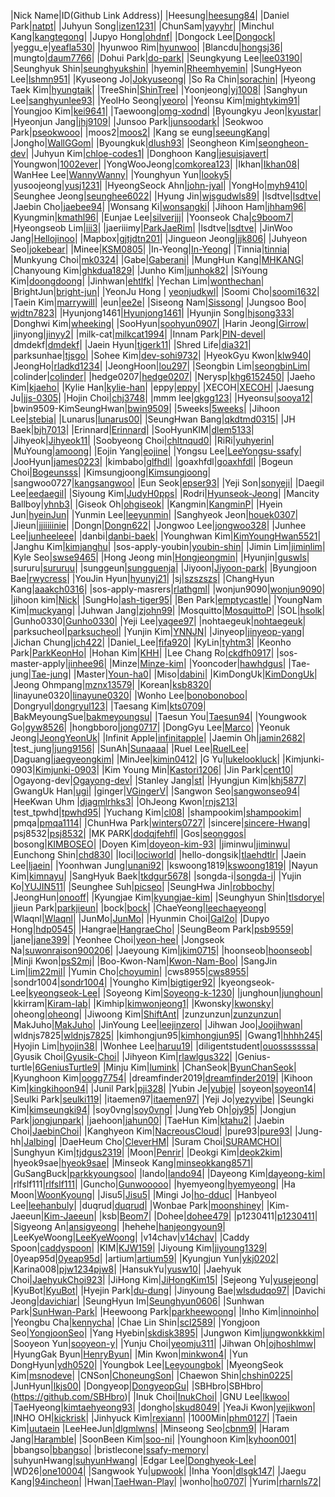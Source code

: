 |Nick Name|ID(Github Link Address)|
|Heesung|[heesung84](https://github.com/heesung84)|
|Daniel Park|[natpt](https://github.com/natpt)|
|Juhyun Song|[izen1231](https://github.com/izen1231)|
|ChunSam|[yayyhr](https://github.com/yayyhr)|
|Minchul Kang|[kangtegong](https://github.com/kangtegong)|
|Jupyo Hong|[ohdnf](https://github.com/ohdnf)|
|Dongock Lee|[Dongock](https://github.com/Dongock)|
|yeggu_e|[yeafla530](https://github.com/yeafla530)|
|hyunwoo Rim|[hyunwoo](https://github.com/lhw0215)|
|Blancdu|[hongsj36](https://github.com/hongsj36)|
|mungto|[daum7766](https://github.com/daum7766)|
|Dohui Park|[do-park](https://github.com/do-park)|
|Seungkyung Lee|[lee03190](https://github.com/lee03190)|
|Seunghyuk Shin|[seunghyukshin](https://github.com/seunghyukshin)|
|hyemin|[Rheemhyemin](https://github.com/Rheemhyemin)|
|SungHyeon Lee|[lshmn951](https://github.com/lshmn951)|
|Kyuseong Jo|[Jokyuseong](https://github.com/Jokyuseong)|
|So Ra Chin|[sorachin](https://github.com/sorachin)|
|Hyeong Taek Kim|[hyungtaik](https://github.com/hyungtaik)|
|TreeShin|[ShinTree](https://github.com/ShinTree)|
|Yoonjeong|[yj1008](https://github.com/yj1008)| 
|Sanghyun Lee|[sanghyunlee93](https://github.com/sanghyunlee93)|
|YeolHo Seong|[yeoro](https://github.com/yeoro)|
|Yeonsu Kim|[mightykim91](https://github.com/mightykim91)|
|Youngjoo Kim|[kei9641](https://github.com/kei9641)| 
|Taewoong|[omg-xodnd](https://github.com/omg-xodnd)|
|Byoungkyu Jeon|[kyustar](https://github.com/kyustar)|
|Hyeonjun Jang|[jhj9109](https://github.com/jhj9109)|
|Junsoo Park|[junsoodark](https://github.com/junsoodark)|
|Seokwoo Park|[pseokwooo](https://github.com/pseokwooo)|
|moos2|[moos2](https://github.com/moos2)|
|Kang se eung|[seeungKang](https://github.com/seeungKang)|
|Jongho|[WallGGom](https://github.com/WallGGom)|
|Byoungkuk|[dlush93](https://github.com/dlush93)|
|Seongheon Kim|[seongheon-dev](https://github.com/seongheon-dev)|
|Juhyun Kim|[chloe-codes1](https://github.com/chloe-codes1)|
|Donghoon Kang|[jesuisjavert](https://github.com/jesuisjavert)|
|Youngwon|[1002ever](https://github.com/1002ever)|
|YongWooJeong|[comkorea123](https://github.com/comkorea123)|
|Ikhan|[Ikhan08](https://github.com/Ikhan08)|
|WanHee Lee|[WannyWanny](https://github.com/WannyWanny)|
|Younghyun Yun|[looky5](https://github.com/looky5)|
|yusoojeong|[yusj1231](https://github.com/yusoojeong)|
|HyeongSeock Ahn|[john-jyal](https://github.com/john-jyal)|
|YongHo|[myh9410](https://github.com/myh9410)|
|Seunghee Jeong|[seunghee6022](https://github.com/seunghee6022)|
|Hyung Jin|[wjsgudwls89](https://github.com/wjsgudwls89)|
|lsdtve|[lsdtve](https://github.com/lsdtve/sos-masters)|
|Jaebin Cho|[jaebee94](https://github.com/jaebee94)|
|Wonsang Ki|[wonsangki](https://github.com/wonsangki/)|
|Jihoon Ham|[jhham96](https://github.com/jhham96)|
|Kyungmin|[kmathl96](https://github.com/kmathl96)|
|Eunjae Lee|[silverjjj](https://github.com/silverjjj)|
|Yoonseok Cha|[c9boom7](https://github.com/c9boom7)|
|Hyeongseob Lim|[iii3](https://github.com/hyeongseoblim)|
|jaeriiimy|[ParkJaeRim](https://github.com/ParkJaeRim)|
|lsdtve|[lsdtve](https://github.com/lsdtve/sos-masters)|
|JinWoo Jang|[Hellojinoo](https://github.com/Hellojinoo)|
|Mapbox|[gjtjdtn201](https://github.com/gjtjdtn201)|
|Jingueon Jeong|[jjk806](https://github.com/jjk806)|
|Juhyeon Seo|[jokebear](https://github.com/jokebear)|
|Minee|[KSM0805](https://github.com/KSM0805)|
|In-Yeong|[In-Yeong](https://github.com/In-Yeong)|
|Tinnia|[tinnia](https://github.com/tinnia)|
|Munkyung Choi|[mk0324](https://github.com/mk0324)|
|Gabe|[Gaberani](https://github.com/gaberani)|
|MungHun Kang|[MHKANG](https://github.com/MHKANG)|
|Chanyoung Kim|[ghkdua1829](https://github.com/ghkdua1829)|
|Junho Kim|[junhok82](https://github.com/junhok82)|
|SiYoung Kim|[doongdoong](https://github.com/doongdoong)|
|Jinhwan|[ehtlfk](https://github.com/ehtlfk)|
|Yechan Lim|[wonthechan](https://github.com/wonthechan)|
|BrightJun|[bright-jun](https://github.com/bright-jun)|
|YeonJu Hong | [yeonjudkwl](https://github.com/yeonjudkwl)|
|Soomi Cho|[soomi1632](https://github.com/soomi1632)|
|Taein Kim|[marrywill](https://github.com/marrywill)|
|eun|[ee2e](https://github.com/ee2e)|
|Siseong Nam|[Sissong](https://github.com/Sissong)|
|Jungsoo Boo| [wjdtn7823](https://github.com/wjdtn7823)|
|Hyunjong1461|[Hyunjong1461](https://github.com/Hyunjong1461)|
|Hyunjin Song|[hjsong333](https://github.com/hjsong333)|
|Donghwi Kim|[wheeking](https://github.com/wheeking)|
|SooHyun|[soohyun0907](https://github.com/soohyun0907)|
|Harin Jeong|[Girrow](https://github.com/Girrow)|
|jinyong|[jinyy2](https://github.com/jinyy2)|
|milk-cat|[milkcat1994](https://github.com/milkcat1994)|
|Innam Park|[PIN-devel](https://github.com/PIN-devel)|
|dmdekf|[dmdekf](https://github.com/dmdekf)|
|Jaein Hyun|[tigerk11](https://github.com/tigerk11)|
|Shred Life|[dia321](https://github.com/dia321)|
|parksunhae|[tjsgo](https://github.com/tjsgo)|
|Sohee Kim|[dev-sohi9732](https://github.com/dev-sohi9732)|
|HyeokGyu Kwon|[klw940](https://github.com/klw940)|
|JeongHo|[rladkd1234](https://github.com/rladkd1234)|
|JeongHoon|[lou297](https://github.com/lou297)|
|Seongbin Lim|[seongbinLim](https://github.com/seongbinLim)|
|colinder|[colinder](https://github.com/colinder)|
|hedge0207|[hedge0207](https://github.com/hedge0207)|
|Nerysp|[khg6152450](https://github.com/khg6152450)|
|Jaeho Kim|[kjaeho](https://github.com/kjaeho)|
|Kylie Han|[kylie-han](https://github.com/kylie-han)|
|eppy|[eppy](https://github.com/eppy7819)|
|XECOH|[XECOH](https://github.com/XECOH)|
|Jaesung Ju|[jjs-0305](https://github.com/JJS-0305)|
|Hojin Choi|[chj3748](https://github.com/chj3748)|
|mmm lee|[gkgg123](https://github.com/gkgg123)| 
|Hyeonsu|[sooya12](https://github.com/sooya12)|
|bwin9509-KimSeungHwan|[bwin9509](https://github.com/bwin9509)|
|5weeks|[5weeks](https://github.com/5weeks)|
|Jihoon Lee|[stebia](https://github.com/stebia)|
|Lunarus|[lunarus00](https://github.com/lunarus00)|
|SeungHwan Bang|[qkdtmd0315](https://github.com/qkdtmd0315)|
|JH Baek|[bjh7013](https://github.com/bjh7013)|
|Erinnard|[Erinnard](https://github.com/Erinnard)|
|SooHyunKIM|[dlem5133](https://github.com/dlem5133)|
|Jihyeok|[Jihyeok11](https://github.com/Jihyeok11)|
|Soobyeong Choi|[chltnqud0](https://github.com/chltnqud0)|
|RiRi|[yuhyerin](https://github.com/yuhyerin)|
|MuYoung|[amoong](https://github.com/amoong)|
|Eojin Yang|[eojine](https://github.com/eojine)|
|Yongsu Lee|[LeeYongsu-ssafy](https://github.com/LeeYongsu-ssafy)|
|JooHyun|[james0223](https://github.com/james0223)|
|kimbabo|[glfhdl](https://github.com/glfhdl)|
|goaxhfdl|[goaxhfdl](https://github.com/goaxhfdl)|
|Bogeun Choi|[Bogeunsss](https://github.com/Bogeunsss)|
|Kimsungjoong|[Kimsungjoong](https://github.com/Kimsungjoong)|
|sangwoo0727|[kangsangwoo](https://github.com/sangwoo0727)|
|Eun Seok|[epser93](https://github.com/epser93)|
|Yeji Son|[sonyeji](https://github.com/sonyeji)|
|Daegil Lee|[eedaegil](https://github.com/eedaegil)|
|Siyoung Kim|[JudyH0pps](https://github.com/JudyH0pps)|
|Rodri|[Hyunseok-Jeong](https://github.com/Hyunseok-Jeong)|
|Mancity Ballboy|[yhnb3](https://github.com/yhnb3)|
|Giseok Oh|[ohgiseok](https://github.com/ohgiseok)|
|Kangmin|[KangminP](https://github.com/kangminP)|
|Hyein Jun|[hyeinJun](https://github.com/Devhyein)|
|Yunmin Lee|[leeyunmin](https://github.com/leeyunmin)|
|Sanghyeok Jeon|[houek0307](https://github.com/houek0307)|
|Jieun|[jjiiiiinie](https://github.com/jjiiiiinie)|
|Dongn|[Dongn622](https://github.com/Dongn622)|
|Jongwoo Lee|[jongwoo328](https://github.com/jongwoo328)|
|Junhee Lee|[junheeleee](https://github.com/junheeleee)|
|danbi|[danbi-baek](https://github.com/danbi-baek)|
|Younghwan Kim|[KimYoungHwan5521](https://github.com/KimYoungHwan5521)|
|Janghu Kim|[kimjanghu](https://github.com/kimjanghu)|
|sos-apply-youbin|[youbin-shin](https://github.com/youbin-shin)|
|Jimin Lim|[jiminlim](https://github.com/jiminlim)|
|Kyle Seo|[swse9465](https://github.com/swse9465)|
|Hong Jeong min|[Hongjeongmin](https://github.com/Hongjeongmin)|
|Hyunjin|[guswls](https://github.com/guswls)|
|sururu|[sururuu](https://github.com/sururuu)|
|sunggeun|[sungguenja](https://github.com/sungguenja)|
|Jiyoon|[Jiyoon-park](https://github.com/Jiyoon-park)|
|Byungjoon Bae|[rwycress](https://github.com/rwycress)|
|YouJin Hyun|[hyunyj21](https://github.com/hyunyj21)|
|sj|[szszszs](https://github.com/szszszs)|
|ChangHyun Kang|[aaakch0316](https://github.com/aaakch0316)|
|sos-apply-masrers|[rlathgml](https://github.com/rlathgml)|
|wonjun9090|[wonjun9090](https://github.com/wonjun9090)|
|jihoon kim|[Nick](https://github.com/skswlgns)|
|SungHo|[ash-tiger95](https://github.com/ash-tiger95)|
|Ben Park|[emptycastle](https://github.com/emptycastle)|
|YoungNam Kim|[muckyang](https://github.com/muckyang)|
|Juhwan Jang|[zjohn99](https://github.com/zjohn99)|
|Mosquitto|[MosquittoP](https://github.com/MosquittoP)|
|SOL|[hsolk](https://github.com/hsolk)|
|Gunho0330|[Gunho0330](https://https://github.com/Gunho0330)|
|Yeji Lee|[yagee97](https://github.com/yagee97)|
|nohtaegeuk|[nohtaegeuk](https://github.com/nohtaegeuk)|
|parksucheol|[parksucheol](https://github.com/parksucheol)|
|Yunjin Kim|[YNNJN](https://github.com/YNNJN)|
|Jinyeop|[jinyeop-yang](https://github.com/jinyeop-yang)|
|Jichan Chung|[jch422](https://github.com/jch422)|
|Daniel_Lee|[fifa920](https://github.com/fifa920)|
|KyLin|[tyhtm3](https://github.com/tyhtm3)|
|Keonho Park|[ParkKeonHo](https://github.com/ParkKeonHo)|
|Hohan Kim|[KHH](https://github.com/kimhohan)|
|Lee Chang Ro|[ckdfh0917](https://github.com/ckdfh0917)|
|sos-master-apply|[jinhee96](https://github.com/jinhee96)|
|Minze|[Minze-kim](https://github.com/Minze-kim)|
|Yooncoder|[hawhdgus](https://github.com/Yooncoder)|
|Tae-jung|[Tae-jung](https://github.com/Tae-jung)|
|Master|[Youn-ha0](https://github.com/Youn-ha0)|
|Miso|[dabini](https://github.com/dabini)|
|KimDongUk|[KimDongUk](https://github.com/KRystalTearHunterKimKR)|
|Jeong Ohmpang|[mznx13579](https://github.com/mznx13579)|
|Korean|[ksb8320](https://github.com/ksb8320)|
|linayune0320|[linayune0320](https://github.com/linayune0320)|
|Wonho Lee|[bonobonoboo](https://github.com/bonobonoboo)|
|Dongryul|[dongryul123](https://github.com/dongryul123)|
|Taesang Kim|[kts0709](https://github.com/kts0709)|
|BakMeyoungSue|[bakmeyoungsu](https://github.com/bakmeyoungsu/)|
|Taesun You|[Taesun94](https://github.com/Taesun94)|
|Youngwook Go|[gyw8526](https://github.com/gyw8526)|
|hongbboro|[jong0717](https://github.com/jong0717)|
|DongGyu Lee|[Marco](https://github.com/DonggyuLee92)|
|Yeonuk Jeong|[JeongYeonUk](https://github.com/JeongYeonUk)|
|Infinit Apple|[infinitapple](https://github.com/infinitapple)|
|Jaemin Oh|[jamin2682](https://github.com/jaemin2682)|
|test_jung|[jung9156](https://github.com/jung9156)|
|SunAh|[Sunaaaa](https://github.com/Sunaaaa)|
|Ruel Lee|[RuelLee](https://github.com/RuelLee)|
|Daguang|[jaegyeongkim](https://github.com/jaegyeongkim)|
|MinJee|[kimin0412](https://github.com/kimin0412)|
|G Yu|[lukelookluck](https://github.com/lukelookluck)|
|Kimjunki-0903|[Kimjunki-0903](https://github.com/Kimjunki-0903)|
|Kim Young Min|[Kastori1206](https://github.com/Kastori1206)|
|Jin Park|[cent10](https://github.com/cent10)|
|Ogayong-dev|[Ogayong-dev](https://github.com/Ogayong-dev)|
|Stanley Jang|[st](https://github.com/Hanbyeol-Jang)|
|Hyungjun Kim|[khj5877](https://github.com/khj5877)|
|GwangUk Han|[ugi](https://github.com/HanGwangUk)|
|ginger|[VGingerV](https://github.com/VGingerV)|
|Sangwon Seo|[sangwonseo94](https://github.com/sangwonseo94)|
|HeeKwan Uhm |[djagmlrhks3](https://github.com/djagmlrhks3)|
|OhJeong Kwon|[rnjs213](https://github.com/linkcoder-py)|
|test_tpwhd|[tpwhd95](https://github.com/tpwhd95)|
|Yuchang Kim|[cl08](https://github.com/cl08)|
|shampookim|[shampookim](https://github.com/shampookim)|
|pmqa|[pmqa1114](https://github.com/pmqa1114)|
|ChunHwa Park|[winters0727](https://github.com/winters0727)|
|sincere|[sincere-Hwang](https://github.com/sincere-Hwang)|
|psj8532|[psj8532](https://github.com/psj8532)|
|MK PARK|[dodqjfehfl](https://github.com/dodqjfehfl)|
|Gos|[seonggos](https://github.com/seonggos)|
|bosong|[KIMBOSEO](https://github.com/KIMBOSEO)|
|Doyen Kim|[doyeon-kim-93](https://github.com/doyeon-kim-93)|
|jiminwu|[jiminwu](https://github.com/jiminwu)|
|Eunchong Shin|[chd830](https://github.com/chd830)|
|loci|[lociworld](https://github.com/lociworld)|
|hello-dongsik|[tlaehdtlr](https://github.com/tlaehdtlr)|
|Jaein Lee|[ljaein](https://github.com/ljaein)|
|Yoonhwan Jung|[unani92](https://github.com/unani92)|
|kswoong1819|[kswoong1819](https://github.com/kswoong1819)|
|Nayun Kim|[kimnayu](https://github.com/kimnayu)|
|SangHyuk Baek|[tkdgur5678](https://github.com/tkdgur5678)|
|songda-i|[songda-i](https://github.com/songda-i)|
|Yujin Ko|[YUJIN511](https://github.com/YUJIN511)|
|Seunghee Suh|[picseo](https://github.com/picseo)|
|SeungHwa Jin|[robbochy](https://github.com/robbochy)|
|JeongHun|[onooff](https://github.com/onooff)|
|Kyungjae Kim|[kyungjae-kim](https://github.com/kyungjae-kim)|
|Seunghyun Shin|[tlsdorye](https://github.com/tlsdorye)|
|jieun Park|[parkjieun](https://github.com/parkjieun)|
|bock|[bock](https://github.com/bbockmin)|
|ChaeYeong|[leechaeyeong](https://github.com/leechaeyeong)|
|Wlaqnl|[Wlaqnl](https://github.com/Wlaqnl)|
|JunMo|[JunMo](https://github.com/GuJunMo)|
|Hyunmin Choi|[Gal2o](https://github.com/Gal2o)|
|Dupyo Hong|[hdp0545](https://github.com/hdp0545)|
|Hangrae|[HangraeCho](https://github.com/HangraeCho)|
|SeungBeom Park|[psb9559](https://github.com/psb9559)|
|jane|[jane399](https://github.com/jane399)|
|Yeonhee Choi|[yeon-hee](https://github.com/yeon-hee)|
|Jongseok Na|[suwonraison900206](https://github.com/suwonraison900206)| 
|Jaeyoung Kim|[jkim0715](https://github.com/jkim0715)|
|hoonseob|[hoonseob](https://github.com/hoonseob)|
|Minji Kwon|[psS2mj](https://github.com/psS2mj)|
|Boo-Kwon-Nam|[Kwon-Nam-Boo](https://github.com/Kwon-Nam-Boo)|
|SangJin Lim|[lim22mil](https://github.com/lim22mil)|
|Yumin Cho|[choyumin](https://github.com/choyumin)|
|cws8955|[cws8955](https://github.com/cws8955)|
|sondr1004|[sondr1004](https://github.com/sondr1004)|
|Youngho Kim|[bigtiger92](https://github.com/2011136022)|
|kyeongseok-Lee|[kyeongseok-Lee](https://github.com/kyeongseok-Lee)|
|Soyeong Kim|[Soyeong-k-1230](https://github.com/Soyeong-k-1230)|
|junghoun|[junghoun](https://github.com/junghoun)|
|kkirram|[Kiram-lab](https://github.com/Kiram-lab)|
|Kimhip|[kimwonjeong1](https://github.com/kimwonjeong1)|
|Kwonsky|[kwonsky](https://github.com/kwonsky)|
|oheong|[oheong](https://github.com/oheong)|
|Jiwoong Kim|[ShiftAnt](https://github.com/ShiftAnt)|
|zunzunzun|[zunzunzun](https://github.com/zunzunzun)|
|MakJuho|[MakJuho](https://github.com/makjuho)|
|JinYoung Lee|[leejinzero](https://github.com/leejinzero)|
|Jihwan Joo|[Joojihwan](https://github.com/Joojihwan)|
|wldnjs7825|[wldnjs7825](https://github.com/wldnjs7825)|
|kimhongjun95|[kimhongjun95](https://github.com/kimhongjun95)|
|Gwang1|[hhhh245](https://github.com/hhhh245)|
|Hyojin Lim|[hyojin38](https://github.com/hyojin38)|
|Wonhee Lee|[haruu19](https://github.com/haruu19)|
|diligentstudent|[ouosssssssa](https://github.com/diligentStudent)|
|Gyusik Choi|[Gyusik-Choi](https://github.com/Gyusik-Choi)|
|Jihyeon Kim|[rlawlgus322](https://github.com/KimJihyeon)|
|Genius-turtle|[6GeniusTurtle9](https://github.com/6GeniusTurtle9)|
|Minju Kim|[lumink](https://github.com/lumink)|
|ChanSeok|[ByunChanSeok](https://github.com/ByunChanSeok)|
|Kyunghoon Kim|[oogg7754](https://github.com/oogg7754)|
|dreamfinder2019|[dreamfinder2019](https://github.com/dreamfinder2019)|
|Kihoon Kim|[kingkihoon94](https://github.com/kingkihoon94)|
|Junil Park|[pji328](https://github.com/pji328)|
|Yubin Je|[yubje](https://github.com/yubje)|
|soyeon|[soyeon14](https://github.com/soyeon14)|
|Seulki Park|[seulki119](https://github.com/seulki119)|
|itaemen97|[itaemen97](https://github.com/itaemen97)|
|Yeji Jo|[yezyvibe](https://github.com/yezyvibe)|
|Seungki Kim|[kimseungki94](https://github.com/kimseungki94)|
|soy0vng|[soy0vng](https://github.com/soy0vng)|
|JungYeb Oh|[ojy95](https://github.com/ojy95)|
|Jongjun Park|[jongjunpark](https://github.com/jongjunpark)|
|jaehoon|[jahun00](https://github.com/jahun00/sos-masters)|
|TaeHun Kim|[ktahu2](https://github.com/ktahu2)|
|Jaebin Choi|[JaebinChoi](https://github.com/JaebinChoi)|
|Kanghyeon Kim|[NacreousCloud](https://github.com/NacreousCloud)|
|pure93|[pure93](https://github.com/pure93)|
|Jung-hh|[Jalbing](https://github.com/jung-hh)|
|DaeHeum Cho|[CleverHM](https://github.com/CleverHM)|
|Suram Choi|[SURAMCHOI](https://github.com/SURAMCHOI)|
|Sunghyun Kim|[tjdgus2319](https://github.com/tjdgus2319)|
|Moon|[Penrir](https://github.com/Penrir)|
|Deokgi Kim|[deok2kim](https://github.com/deok2kim)|
|hyeok9sae|[hyeok9sae](https://github.com/hyeok9sae)|
|Minseok Kang|[minseokkang8571](https://github.com/minseokkang8571)|
|GuSangBuck|[parkkyoungsoo](https://github.com/parkkyoungsoo)|
|lando|[lando94](https://github.com/lando94)|
|Dayeong Kim|[dayeong-kim](https://github.com/dayeong-kim)|
|rlfslf111|[rlfslf111](https://github.com/rlfslf111)|
|Guncho|[Gunwooooo](https://github.com/Gunwooooo)|
|hyemyeong|[hyemyeong](https://github.com/hyemyeong)|
|Ha Moon|[WoonKyoung](https://github.com/WoonKyoung)|
|Jisu5|[Jisu5](https://github.com/Jisu5)|
|Mingi Jo|[ho-dduc](https://github.com/ho-dduc)|
|Hanbyeol Lee|[leehanbuly](https://github.com/leehanbuly)|
|duqrud|[duqrud](https://github.com/duqrud)|
|Wonbae Park|[moonshiney](https://github.com/wonbae0417)|
|Kim-Jaeeun|[Kim-Jaeeun](https://github.com/Kim-Jaeeun)|
|ksb|[Beom7](https://github.com/Beom7)|
|Dohee|[dohee479](https://github.com/dohee479)|
|p1230411|[p1230411](https://github.com/p1230411)|
|Sigyeong An|[ansigyeong](https://github.com/ansigyeong)|
|hehehe|[hanjeongyoun9](https://github.com/hanjeongyoun9)|
|LeeKyeWoong|[LeeKyeWoong](https://github.com/LeeKyeWoong)|
|v14chav|[v14chav](https://github.com/v14chav)|
|Caddy Spoon|[caddyspoon](https://github.com/caddyspoon)|
|KIM|[KJW159](https://github.com/KJW159)|
|Jiyoung Kim|[jiyoung1329](https://github.com/jiyoung1329)|
|0yeap95d|[0yeap95d](https://github.com/0yeap95d)|
|artium|[artium59](https://github.com/artium59)|
|Kyungjun Yun|[ykj0202](https://github.com/ykj0202)|
|Karina008|[pjw1234pjw8](https://github.com/Karina008)|
|HansukYu|[yusw10](https://github.com/yusw10)|
|Jaehyuk Choi|[JaehyukChoi923](https://github.com/JaehyukChoi923)|
|JiHong Kim|[JiHongKim15](https://github.com/JiHOngKim15)|
|Sejeong Yu|[yusejeong](https://github.com/yusejeong)|
|KyuBot|[KyuBot](https://github.com/kangtegong/KyuBot)|
|Hyejin Park|[du-dung](https://github.com/du-dung)|
|Jinyoung Bae|[wlsdudqo97](https://github.com/wlsdudqo97)|
|Davichi Jeong|[davichiar](https://github.com/davichiar)|
|SeungHyun Im|[Seunghyun0606](https://github.com/Seunghyun0606)|
|Sunhwan Park|[SunHwan-Park](https://github.com/SunHwan-Park)|
|Heewoong Park|[parkheewoong](https://github.com/parkheewoong)|
|Inho Kim|[innoinho](https://github.com/innoinho)|
|Yeongbu Cha|[kennycha](https://github.com/kennycha)|
|Chae Lin Shin|[scl2589](https://github.com/scl2589)|
|Yongjoon Seo|[YongjoonSeo](https://github.com/YongjoonSeo)|
|Yang Hyebin|[skdisk3895](https://github.com/skdisk3895)|
|Jungwon Kim|[jungwonkkkim](https://github.com/jungwonkkim)|
|Sooyeon Yun|[sooyeon-y](https://github.com/sooyeon-y)|
|Yunju Choi|[yeomju311](https://github.com/yeomju311)|
|Jihwan Oh|[ojhoshlmw](https://github.com/ojhoshlmw)|
|HyungGak Byun|[HenryByun](https://github.com/HenryByun)|
|Min Kwon|[minkwon4](https://github.com/minkwon4)|
|Yun DongHyun|[ydh0520](https://github.com/ydh0520)|
|Youngbok Lee|[Leeyoungbok](https://github.com/Leeyoungbok)|
|MyeongSeok Kim|[msnodeve](https://github.com/msnodeve)|
|CNSon|[ChoneungSon](https://github.com/ChoneungSon)|
|Chaewon Shin|[chshin0225](https://github.com/chshin0225)|
|JunHyun|[lkjs00](https://github.com/lkjs00)|
|Dongyeop|[DongyeopGu](https://github.com/DongyeopGu)|
|SBHbro|SBHbro|(https://github.com/SBHbro)|
|Inuk Choi|[InukChoi](https://github.com/InukChoi)|
|GNU Lee|[lkwoo](https://github.com/lkwoo)|
|TaeHyeong|[kimtaehyeong93](https://github.com/kimtaehyeong93)|
|dongho|[skud8049](https://github.com/skud8049)|
|YeaJi Kwon|[yejikwon](https://github.com/Yejikwon)|
|INHO OH|[kickrisk](https://github.com/kickrisk)|
|Jinhyuck Kim|[rexiann](https://github.com/REXIANN)|
|1000Min|[phm0127](https://github.com/phm0127)|
|Taein Kim|[uutaein](https://github.com/uutaein)
|LeeHeeJun|[dlgmlwns](https://github.com/dlgmlwns)|
|Minseong Seo|[cbnm9](https://github.com/cbnm9)|
|Haram Jang|[Haramble](https://github.com/Haramble)|
|SoonBeen Kim|[soo-ni](https://github.com/soo-ni)|
|Younghoon Kim|[kyhoon001](https://github.com/kyhoon001)|
|bbangso|[bbangso](https://github.com/bbangso)|
|bristlecone|[ssafy-memory](https://github.com/ssafy-memory)|
|suhyunHwang|[suhyunHwang](https://github.com/suhyunHwang)|
|Edgar Lee|[Donghyeok-Lee](https://github.com/Donghyeok-Lee)|
|WD26|[one10004](https://github.com/one10004)|
|Sangwook Yu|[upwook](https://github.com/UpWook)|
|Inha Yoon|[dlsgk147](https://github.com/dlsgk147)|
|Jaegu Kang|[94incheon](https://github.com/94incheon)|
|Hwan|[TaeHwan-Play](https://github.com/TaeHwan-Play)|
|wonho|[ho0707](https://github.com/ho0707)|
|Yurim|[rharnls72](https://github.com/rharnls72)|